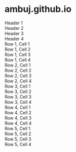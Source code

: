 # ambuj.github.io
<HTML>
  <div class="table">
    <div class="row header">
      <div class="cell">Header 1</div>
      <div class="cell">Header 2</div>
      <div class="cell">Header 3</div>
      <div class="cell">Header 4</div>
    </div>
    <div class="row">
      <div class="cell">Row 1, Cell 1</div>
      <div class="cell">Row 1, Cell 2</div>
      <div class="cell">Row 1, Cell 3</div>
      <div class="cell">Row 1, Cell 4</div>
    </div>
    <div class="row">
      <div class="cell">Row 2, Cell 1</div>
      <div class="cell">Row 2, Cell 2</div>
      <div class="cell">Row 2, Cell 3</div>
      <div class="cell">Row 2, Cell 4</div>
    </div>
    <div class="row">
      <div class="cell">Row 3, Cell 1</div>
      <div class="cell">Row 3, Cell 2</div>
      <div class="cell">Row 3, Cell 3</div>
      <div class="cell">Row 3, Cell 4</div>
    </div>
    <div class="row">
      <div class="cell">Row 4, Cell 1</div>
      <div class="cell">Row 4, Cell 2</div>
      <div class="cell">Row 4, Cell 3</div>
      <div class="cell">Row 4, Cell 4</div>
    </div>
    <div class="row">
      <div class="cell">Row 5, Cell 1</div>
      <div class="cell">Row 5, Cell 2</div>
      <div class="cell">Row 5, Cell 3</div>
      <div class="cell">Row 5, Cell 4</div>
    </div>
  </div>
</HTML>

